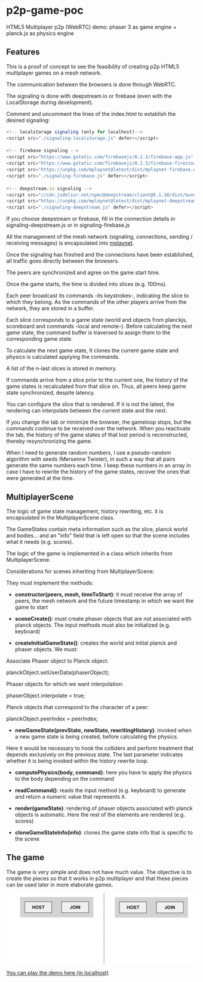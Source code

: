 # p2p-game-poc
HTML5 Multiplayer p2p (WebRTC) demo: phaser 3 as game engine + planck.js as physics engine

## Features

This is a proof of concept to see the feasibility of creating p2p HTML5 multiplayer games on a mesh network.

The communication between the browsers is done through WebRTC.

The signaling is done with deepstream.io or firebase (even with the LocalStorage during development).

Comment and uncomment the lines of the index.html to establish the desired signaling:

```js
<!-- localstorage signaling (only for localhost)-->
<script src="./signaling-localstorage.js" defer></script>

<!-- firebase signaling -->
<script src="https://www.gstatic.com/firebasejs/8.2.3/firebase-app.js" defer></script>
<script src="https://www.gstatic.com/firebasejs/8.2.3/firebase-firestore.js" defer></script>
<script src="https://unpkg.com/mplaynet@latest/dist/mplaynet-firebase.umd.min.js" defer></script>
<script src="./signaling-firebase.js" defer></script>

<!-- deepstream.io signaling -->
<script src="//cdn.jsdelivr.net/npm/@deepstream/client@5.1.10/dist/bundle/ds.min.js" defer></script>
<script src="https://unpkg.com/mplaynet@latest/dist/mplaynet-deepstream.umd.min.js" defer></script>
<script src="./signaling-deepstream.js" defer></script>
```
If you choose deepstream or firebase, fill in the connection details in signaling-deepstream.js or in signaling-firebase.js

All the management of the mesh network (signaling, connections, sending / receiving messages) is encapsulated into [mplaynet](https://github.com/supertorpe/mplaynet).

Once the signaling has finished and the connections have been established, all traffic goes directly between the browsers.

The peers are synchronized and agree on the game start time.

Once the game starts, the time is divided into slices (e.g. 100ms).

Each peer broadcast its commands -its keystrokes-, indicating the slice to which they belong. As the commands of the other players arrive from the network, they are stored in a buffer.

Each slice corresponds to a game state (world and objects from planckjs, scoreboard and commands -local and remote-).
Before calculating the next game state, the command buffer is traversed to assign them to the corresponding game state.

To calculate the next game state, It clones the current game state and physics is calculated applying the commands.

A list of the n-last slices is stored in memory.

If commands arrive from a slice prior to the current one, the history of the game states is recalculated from that slice on. Thus, all peers keep game state synchronized, despite latency.

You can configure the slice that is rendered. If it is not the latest, the rendering can interpolate between the current state and the next.

If you change the tab or minimize the browser, the gameloop stops, but the commands continue to be received over the network. When you reactivate the tab, the history of the game states of that lost period is reconstructed, thereby resynchronizing the game.

When I need to generate random numbers, I use a pseudo-random algorithm with seeds (Mersenne Twister), in such a way that all pairs generate the same numbers each time.
I keep these numbers in an array in case I have to rewrite the history of the game states, recover the ones that were generated at the time.

## MultiplayerScene

The logic of game state management, history rewriting, etc. it is encapsulated in the MultiplayerScene class.

The GameStates contain meta information such as the slice, planck world and bodies... and an "info" field that is left open so that the scene includes what it needs (e.g. scores).

The logic of the game is implemented in a class which inherits from MultiplayerScene.

Considerations for scenes inheriting from MultiplayerScene:

They must implement the methods:

- **constructor(peers, mesh, timeToStart)**: it must receive the array of peers, the mesh network and the future timestamp in which we want the game to start

- **sceneCreate()**: must create phaser objects that are not associated with planck objects. The input methods must also be initialized (e.g. keyboard)

- **createInitialGameState()**: creates the world and initial planck and phaser objects. We must:

Associate Phaser object to Planck object:

planckObject.setUserData(phaserObject);

Phaser objects for which we want interpolation:

phaserObject.interpolate = true;

Planck objects that correspond to the character of a peer:

planckObject.peerIndex = peerIndex;

- **newGameState(prevState, newState, rewritingHistory)**: invoked when a new game state is being created, before calculating the physics.

Here it would be necessary to hook the colliders and perform treatment that depends exclusively on the previous state. The last parameter indicates whether it is being invoked within the history rewrite loop.

- **computePhysics(body, command)**: here you have to apply the physics to the body depending on the command

- **readCommand()**: reads the input method (e.g. keyboard) to generate and return a numeric value that represents it.

- **render(gameState)**: rendering of phaser objects associated with planck objects is automatic. Here the rest of the elements are rendered (e.g. scores)

- **cloneGameStateInfo(info)**: clones the game state info that is specific to the scene

## The game

The game is very simple and does not have much value.
The objective is to create the pieces so that it works in p2p multiplayer and that these pieces can be used later in more elaborate games.

<img style="margin-left:10px;" src="docs/assets/demo.gif">

[You can play the demo here (in localhost)](https://supertorpe.github.io/p2p-game-poc)